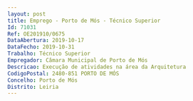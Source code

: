```yaml
--- 
layout: post
title: Emprego - Porto de Mós - Técnico Superior
Id: 71031
Ref: OE201910/0675
DataAbertura: 2019-10-17
DataFecho: 2019-10-31
Trabalho: Técnico Superior
Empregador: Câmara Municipal de Porto de Mós
Descricao: Execução de atividades na área da Arquitetura
CodigoPostal: 2480-851 PORTO DE MÓS
Concelho: Porto de Mós
Distrito: Leiria
--- 
```

